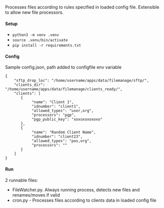 Processes files according to rules specified in loaded config file. Extensible to allow new file processors.

#### Setup

- `python3 -m venv .venv`
- `source .venv/bin/activate`
- `pip install -r requirements.txt`

#### Config

Sample config.json, path added to configfile env variable

```
{
    "sftp_drop_loc": "/home/username/apps/data/filemanage/sftp/",
    "clients_dir": "/home/username/apps/data/filemanage/clients_ready/",
    "clients": [
       {
            "name": "Client 1",
            "idnumber": "client1",
            "allowed_types": "user,org",
            "processors": "pgp",
            "pgp_public_key": "xoxoxoxoxoxo"
       },
       {
            "name": "Random Client Name",
            "idnumber": "client23",
            "allowed_types": "pos,org",
            "processors": ""
       }
    ]
}
```

#### Run

2 runnable files:

- FileWatcher.py. Always running process, detects new files and renames/moves if valid
- cron.py - Processes files according to clients data in loaded config file
